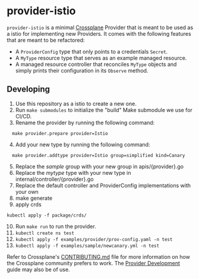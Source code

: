 # provider-istio

`provider-istio` is a minimal [Crossplane](https://crossplane.io/) Provider
that is meant to be used as a istio for implementing new Providers. It comes
with the following features that are meant to be refactored:

- A `ProviderConfig` type that only points to a credentials `Secret`.
- A `MyType` resource type that serves as an example managed resource.
- A managed resource controller that reconciles `MyType` objects and simply
  prints their configuration in its `Observe` method.

## Developing

1. Use this repository as a istio to create a new one.
1. Run `make submodules` to initialize the "build" Make submodule we use for CI/CD.
1. Rename the provider by running the following command:
```shell
  make provider.prepare provider=Istio
```
4. Add your new type by running the following command:
```shell
  make provider.addtype provider=Istio group=simplified kind=Canary
```
5. Replace the *sample* group with your new group in apis/{provider}.go
5. Replace the *mytype* type with your new type in internal/controller/{provider}.go
5. Replace the default controller and ProviderConfig implementations with your own
5. make generate
5. apply crds
```shell
kubectl apply -f package/crds/
```

10. Run `make run` to run the provider.
10. `kubectl create ns test`
10. `kubectl apply -f examples/provider/prov-config.yaml -n test`
10. `kubectl apply -f examples/sample/newcanary.yml -n test`

Refer to Crossplane's [CONTRIBUTING.md] file for more information on how the
Crossplane community prefers to work. The [Provider Development][provider-dev]
guide may also be of use.

[CONTRIBUTING.md]: https://github.com/crossplane/crossplane/blob/master/CONTRIBUTING.md
[provider-dev]: https://github.com/crossplane/crossplane/blob/master/contributing/guide-provider-development.md
